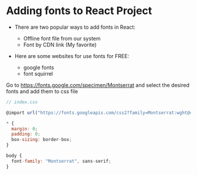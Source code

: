 # Adding fonts to React Project

- There are two popular ways to add fonts in React:

  - Offline font file from our system
  - Font by CDN link (My favorite)

- Here are some websites for use fonts for FREE:
  - google fonts
  - font squirrel

Go to https://fonts.google.com/specimen/Montserrat and select the desired fonts and add them to css file

```javascript
// index.css

@import url("https://fonts.googleapis.com/css2?family=Montserrat:wght@400;500;600;700;800&display=swap");

* {
  margin: 0;
  padding: 0;
  box-sizing: border-box;
}

body {
  font-family: "Montserrat", sans-serif;
}


```

